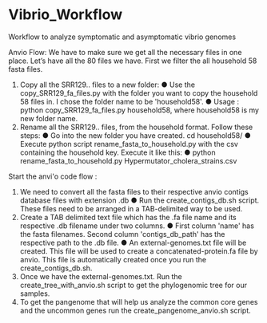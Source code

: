 # Vibrio_Workflow
Workflow to analyze symptomatic and asymptomatic vibrio genomes  

Anvio Flow:
We have to make sure we get all the necessary files in one place. Let’s have all the 80 files we
have. First we filter the all household 58 fasta files.
1) Copy all the SRR129.. files to a new folder:
  ● Use the copy_SRR129_fa_files.py with the folder you want to copy the household 58
    files in. I chose the folder name to be 'household58'.
  ● Usage : python copy_SRR129_fa_files.py household58, where household58 is my
    new folder name.
2) Rename all the SRR129.. files, from the household format. Follow these steps:
  ● Go into the new folder you have created. cd household58/
  ● Execute python script rename_fasta_to_household.py with the csv containing the
    household key. Execute it like this:
  ● python rename_fasta_to_household.py Hypermutator_cholera_strains.csv

Start the anvi'o code flow :
1. We need to convert all the fasta files to their respective anvio contigs database files with
   extension .db
  ● Run the create_contigs_db.sh script. These files need to be arranged in a
    TAB-delimited way to be used.
2. Create a TAB delimited text file which has the .fa file name and its respective .db
   filename under two columns.
  ● First column 'name' has the fasta filenames. Second column 'contigs_db_path' has the
    respective path to the .db file.
  ● An external-genomes.txt file will be created. This file will be used to create a
    concatenated-protein.fa file by anvio. This file is automatically created once you run the
    create_contigs_db.sh.
3. Once we have the external-genomes.txt. Run the create_tree_with_anvio.sh script to
   get the phylogenomic tree for our samples.
4. To get the pangenome that will help us analyze the common core genes and the
   uncommon genes run the create_pangenome_anvio.sh script.
